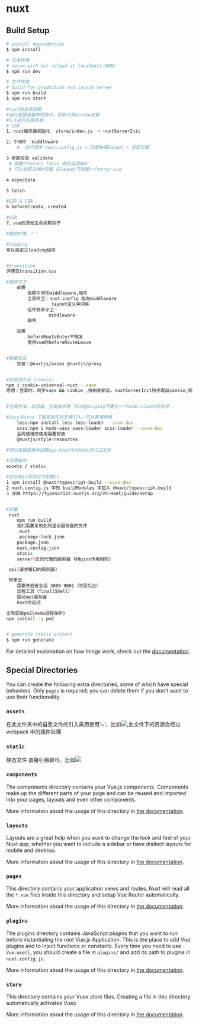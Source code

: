 # nuxt

## Build Setup

```bash
# install dependencies
$ npm install

# 开发环境
# serve with hot reload at localhost:3000
$ npm run dev

# 生产坏境
# build for production and launch server
$ npm run build
$ npm run start

#nuxt的生命周期
#运行在服务器中的钩子，获取不到window对象
#1-5运行在服务端
# SSR
1、nuxt服务器初始化  store/index.js -> nuxtServerInit

2、中间件  middleware
    #  运行顺序 nuxt.config.js > 匹配布局layout > 匹配页面

3 参数校验 validate
 # 函数中return false 就会返回404
 # 可以自定义404页面 在layout下创建一个error.vue

4 asyncData

5 fetch

#SSR & CSR
6 beforeCreate、created

#SCR
7、vue的其他生命周期钩子

#路由扩展 ？？

#loading
可以自定义loading组件


#transition
详情见transition.css

#路由守卫
    前置
        依赖中间件middleware,插件
        全局守卫：nuxt.config 指向middleware
                 layout定义中间件
        组件独享守卫：
                middleware
        插件

    后置
        beforeRouteEnter不触发
        使用vue的beforeRouteLeave


#数据交互
    安装：@nuxtjs/axios @nuxtjs/proxy


#状态持久化（cookie）
npm i cookie-universal-nuxt --save
思想：登录时，同步vuex && cookie ,强制刷新后，nuxtServerInit钩子取出cookie,同步vuex,axios拦截器读取vuex


#全局方法，过滤器，全局指令等 可以在pluging下建立一个mode:client的文件

#less与scss 下载安装包后无需引入，可以直接使用
    less:npm install less less-loader --save-dev
    scss:npm i node-sass sass-loader scss-loader --save-dev
    全局使用的使用需要安装
    @nuxtjs/style-resources

#可以在根目录中创建app.html作为html的入口文件

#资源指向
assets / static

#在已有js的项目中配置ts
1 npm install @nuxt/typescript-build --save-dev
2 nuxt.config.js 中的 buildModules 中加入 @nuxt/typescript-build
3 详细 https://typescript.nuxtjs.org/zh-Hant/guide/setup


#部署
 nuxt
    npm run build
    我们需要复制到阿里云服务器的文件
    .nuxt
    .package-lock.json
    package.json
    nuxt.config.json
    static
    server(反向代理的服务器 与Nginx作用相同)

 api(请求接口的服务器)

 阿里云
    需要开启安全组 3000 9001（阿里后台）
    远程工具（finallShell）
    启动api服务器
    nuxt的启动

全局安装pm2(node进程保护)
npm install -g pm2


# generate static project
$ npm run generate
```

For detailed explanation on how things work, check out the [documentation](https://nuxtjs.org).

## Special Directories

You can create the following extra directories, some of which have special behaviors. Only `pages` is required; you can delete them if you don't want to use their functionality.

### `assets`

在此文件夹中的自愿文件的引入需用使用‘~’，比如<img src="~assets/age.png">,此文件下的资源会经过 webpack 中的插件处理

### `static`

静态文件
直接引用即可，比如<img src="/my-image.png" />

### `components`

The components directory contains your Vue.js components. Components make up the different parts of your page and can be reused and imported into your pages, layouts and even other components.

More information about the usage of this directory in [the documentation](https://nuxtjs.org/docs/2.x/directory-structure/components).

### `layouts`

Layouts are a great help when you want to change the look and feel of your Nuxt app, whether you want to include a sidebar or have distinct layouts for mobile and desktop.

More information about the usage of this directory in [the documentation](https://nuxtjs.org/docs/2.x/directory-structure/layouts).

### `pages`

This directory contains your application views and routes. Nuxt will read all the `*.vue` files inside this directory and setup Vue Router automatically.

More information about the usage of this directory in [the documentation](https://nuxtjs.org/docs/2.x/get-started/routing).

### `plugins`

The plugins directory contains JavaScript plugins that you want to run before instantiating the root Vue.js Application. This is the place to add Vue plugins and to inject functions or constants. Every time you need to use `Vue.use()`, you should create a file in `plugins/` and add its path to plugins in `nuxt.config.js`.

More information about the usage of this directory in [the documentation](https://nuxtjs.org/docs/2.x/directory-structure/plugins).

### `store`

This directory contains your Vuex store files. Creating a file in this directory automatically activates Vuex.

More information about the usage of this directory in [the documentation](https://nuxtjs.org/docs/2.x/directory-structure/store).
